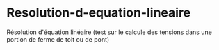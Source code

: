 # Resolution-d-equation-lineaire
Résolution d'équation linéaire (test sur le calcule des tensions dans une portion de ferme de toit ou de pont)
